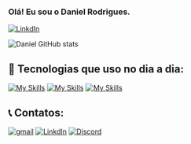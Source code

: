 ### Olá! Eu sou o Daniel Rodrigues.

[![LinkdIn](https://img.shields.io/badge/LinkedIn-0077B5?style=for-the-badge&logo=linkedin&logoColor=white)](https://www.linkedin.com/in/daniel-simeao-004167182/)

![Daniel GitHub stats](https://github-readme-stats.vercel.app/api?username=DanielRdSimeao&show_icons=true&theme=dracula)

## 🔨 Tecnologias que uso no dia a dia:

[![My Skills](https://skillicons.dev/icons?i=typescript,javascript,html,css)](https://skillicons.dev)
[![My Skills](https://skillicons.dev/icons?i=react,firebase,discord)](https://skillicons.dev)
[![My Skills](https://skillicons.dev/icons?i=vscode,figma,photoshop)](https://skillicons.dev)


## 📞 Contatos:
[![gmail](https://img.shields.io/badge/Gmail-D14836?style=for-the-badge&logo=gmail&logoColor=white)](https://mail.google.com/mail/u/0/?fs=1&tf=cm&source=mailto&su=Gmail&to=danielrodrigues.s1256@gmail.com)
[![LinkdIn](https://img.shields.io/badge/LinkedIn-0077B5?style=for-the-badge&logo=linkedin&logoColor=white)](https://www.linkedin.com/in/daniel-simeao-004167182/)
[![Discord](https://img.shields.io/badge/Discord-7289DA?style=for-the-badge&logo=discord&logoColor=white)](https://discordapp.com/users/385591688414101507)
